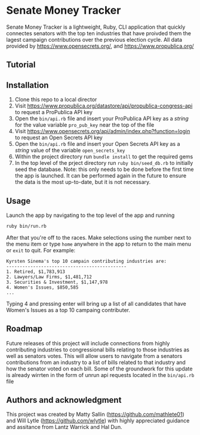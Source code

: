 # Senate Money Tracker

Senate Money Tracker is a lightweight, Ruby, CLI application that quickly connectes senators with the top ten industries that have proivded them the lagest campaign contributions over the previous election cycle. All data provided by https://www.opensecrets.org/, and https://www.propublica.org/

## Tutorial

## Installation

1. Clone this repo to a local director
2. Visit https://www.propublica.org/datastore/api/propublica-congress-api to request a ProPublica API key
3. Open the `bin/api.rb` file and insert your ProPublica API key as a _string_ for the value variable `pro_pub_key` near the top of the file
4. Visit https://www.opensecrets.org/api/admin/index.php?function=login to request an Open Secrets API key
5. Open the `bin/api.rb` file and insert your Open Secrets API key as a _string_ value of the variable `open_secrets_key`
6. Within the project directory run `bundle install` to get the required gems
7. In the top level of the prject directory run `ruby bin/seed_db.rb` to initially seed the database. Note: this only needs to be done before the first time the app is launched. It can be performed again in the future to ensure the data is the most up-to-date, but it is not necessary.

## Usage

Launch the app by navigating to the top level of the app and running

```bash
ruby bin/run.rb
```

After that you're off to the races. Make selections using the number next to the menu item or type `home` anywhere in the app to return to the main menu or `exit` to quit. For example:

```
Kyrsten Sinema's top 10 campain contributing industries are:
---------------------------------------------
1. Retired, $1,783,913
2. Lawyers/Law Firms, $1,481,712
3. Securities & Investment, $1,147,978
4. Women's Issues, $850,585
...
```

Typing 4 and pressing enter will bring up a list of all candidates that have Women's Issues as a top 10 campaing contributer.

## Roadmap

Future releases of this project will include connections from highly contributing industries to congressional bills relating to those industries as well as senators votes. This will allow users to navigate from a senators contributions from an industry to a list of bills related to that industry and how the senator voted on each bill. Some of the groundwork for this update is already wirrten in the form of unrun api requests located in the `bin/api.rb` file

## Authors and acknowledgment

This project was created by Matty Sallin (https://github.com/mathlete01) and Will Lytle (https://github.com/wlytle) with highly appreciated guidance and assitance from Lantz Warrick and Hal Dun.
